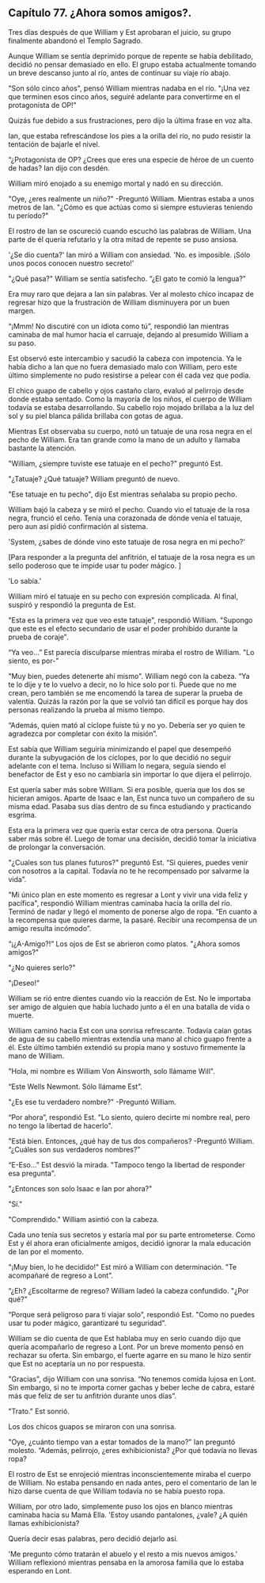 
## Capítulo 77. ¿Ahora somos amigos?.


Tres días después de que William y Est aprobaran el juicio, su grupo finalmente abandonó el Templo Sagrado.

Aunque William se sentía deprimido porque de repente se había debilitado, decidió no pensar demasiado en ello. El grupo estaba actualmente tomando un breve descanso junto al río, antes de continuar su viaje río abajo.

"Son sólo cinco años", pensó William mientras nadaba en el río. "¡Una vez que terminen esos cinco años, seguiré adelante para convertirme en el protagonista de OP!"

Quizás fue debido a sus frustraciones, pero dijo la última frase en voz alta.

Ian, que estaba refrescándose los pies a la orilla del río, no pudo resistir la tentación de bajarle el nivel.

“¿Protagonista de OP? ¿Crees que eres una especie de héroe de un cuento de hadas? Ian dijo con desdén.

William miró enojado a su enemigo mortal y nadó en su dirección.

"Oye, ¿eres realmente un niño?" -Preguntó William. Mientras estaba a unos metros de Ian. "¿Cómo es que actúas como si siempre estuvieras teniendo tu período?"

El rostro de Ian se oscureció cuando escuchó las palabras de William. Una parte de él quería refutarlo y la otra mitad de repente se puso ansiosa.

'¿Se dio cuenta?' Ian miró a William con ansiedad. 'No. es imposible. ¡Sólo unos pocos conocen nuestro secreto!'

"¿Qué pasa?" William se sentía satisfecho. “¿El gato te comió la lengua?”

Era muy raro que dejara a Ian sin palabras. Ver al molesto chico incapaz de regresar hizo que la frustración de William disminuyera por un buen margen.

“¡Mmm! No discutiré con un idiota como tú”, respondió Ian mientras caminaba de mal humor hacia el carruaje, dejando al presumido William a su paso.

Est observó este intercambio y sacudió la cabeza con impotencia. Ya le había dicho a Ian que no fuera demasiado malo con William, pero este último simplemente no pudo resistirse a pelear con él cada vez que podía.

El chico guapo de cabello y ojos castaño claro, evaluó al pelirrojo desde donde estaba sentado. Como la mayoría de los niños, el cuerpo de William todavía se estaba desarrollando. Su cabello rojo mojado brillaba a la luz del sol y su piel blanca pálida brillaba con gotas de agua.

Mientras Est observaba su cuerpo, notó un tatuaje de una rosa negra en el pecho de William. Era tan grande como la mano de un adulto y llamaba bastante la atención.

"William, ¿siempre tuviste ese tatuaje en el pecho?" preguntó Est.

"¿Tatuaje? ¿Qué tatuaje? William preguntó de nuevo.

"Ese tatuaje en tu pecho", dijo Est mientras señalaba su propio pecho.

William bajó la cabeza y se miró el pecho. Cuando vio el tatuaje de la rosa negra, frunció el ceño. Tenía una corazonada de dónde venía el tatuaje, pero aun así pidió confirmación al sistema.

'System, ¿sabes de dónde vino este tatuaje de rosa negra en mi pecho?'

[Para responder a la pregunta del anfitrión, el tatuaje de la rosa negra es un sello poderoso que te impide usar tu poder mágico. ]

'Lo sabía.'

William miró el tatuaje en su pecho con expresión complicada. Al final, suspiró y respondió la pregunta de Est.

"Esta es la primera vez que veo este tatuaje", respondió William. "Supongo que este es el efecto secundario de usar el poder prohibido durante la prueba de coraje".

“Ya veo…” Est parecía disculparse mientras miraba el rostro de William. "Lo siento, es por-"

"Muy bien, puedes detenerte ahí mismo". William negó con la cabeza. “Ya te lo dije y te lo vuelvo a decir, no lo hice solo por ti. Puede que no me crean, pero también se me encomendó la tarea de superar la prueba de valentía. Quizás la razón por la que se volvió tan difícil es porque hay dos personas realizando la prueba al mismo tiempo.

“Además, quien mató al cíclope fuiste tú y no yo. Debería ser yo quien te agradezca por completar con éxito la misión”.

Est sabía que William seguiría minimizando el papel que desempeñó durante la subyugación de los cíclopes, por lo que decidió no seguir adelante con el tema. Incluso si William lo negara, seguía siendo el benefactor de Est y eso no cambiaría sin importar lo que dijera el pelirrojo.

Est quería saber más sobre William. Si era posible, quería que los dos se hicieran amigos. Aparte de Isaac e Ian, Est nunca tuvo un compañero de su misma edad. Pasaba sus días dentro de su finca estudiando y practicando esgrima.

Esta era la primera vez que quería estar cerca de otra persona. Quería saber más sobre él. Luego de tomar una decisión, decidió tomar la iniciativa de prolongar la conversación.

"¿Cuales son tus planes futuros?" preguntó Est. “Si quieres, puedes venir con nosotros a la capital. Todavía no te he recompensado por salvarme la vida”.

"Mi único plan en este momento es regresar a Lont y vivir una vida feliz y pacífica", respondió William mientras caminaba hacia la orilla del río. Terminó de nadar y llegó el momento de ponerse algo de ropa. “En cuanto a la recompensa que quieres darme, la pasaré. Recibir una recompensa de un amigo resulta incómodo”.

“¡¿A-Amigo?!” Los ojos de Est se abrieron como platos. "¿Ahora somos amigos?"

"¿No quieres serlo?"

"¡Deseo!"

William se rió entre dientes cuando vio la reacción de Est. No le importaba ser amigo de alguien que había luchado junto a él en una batalla de vida o muerte.

William caminó hacia Est con una sonrisa refrescante. Todavía caían gotas de agua de su cabello mientras extendía una mano al chico guapo frente a él. Este último también extendió su propia mano y sostuvo firmemente la mano de William.

"Hola, mi nombre es William Von Ainsworth, solo llámame Will".

“Este Wells Newmont. Sólo llámame Est”.

"¿Es ese tu verdadero nombre?" -Preguntó William.

“Por ahora”, respondió Est. "Lo siento, quiero decirte mi nombre real, pero no tengo la libertad de hacerlo".

"Está bien. Entonces, ¿qué hay de tus dos compañeros? -Preguntó William. “¿Cuáles son sus verdaderos nombres?”

“E-Eso…” Est desvió la mirada. "Tampoco tengo la libertad de responder esa pregunta".

"¿Entonces son solo Isaac e Ian por ahora?"

"Sí."

"Comprendido." William asintió con la cabeza.

Cada uno tenía sus secretos y estaría mal por su parte entrometerse. Como Est y él ahora eran oficialmente amigos, decidió ignorar la mala educación de Ian por el momento.

"¡Muy bien, lo he decidido!" Est miró a William con determinación. "Te acompañaré de regreso a Lont".

“¿Eh? ¿Escoltarme de regreso? William ladeó la cabeza confundido. "¿Por qué?"

“Porque será peligroso para ti viajar solo”, respondió Est. "Como no puedes usar tu poder mágico, garantizaré tu seguridad".

William se dio cuenta de que Est hablaba muy en serio cuando dijo que quería acompañarlo de regreso a Lont. Por un breve momento pensó en rechazar su oferta. Sin embargo, el fuerte agarre en su mano le hizo sentir que Est no aceptaría un no por respuesta.

"Gracias", dijo William con una sonrisa. “No tenemos comida lujosa en Lont. Sin embargo, si no te importa comer gachas y beber leche de cabra, estaré más que feliz de ser tu anfitrión durante unos días”.

"Trato." Est sonrió.

Los dos chicos guapos se miraron con una sonrisa.

"Oye, ¿cuánto tiempo van a estar tomados de la mano?" Ian preguntó molesto. “Además, pelirrojo, ¿eres exhibicionista? ¿Por qué todavía no llevas ropa?

El rostro de Est se enrojeció mientras inconscientemente miraba el cuerpo de William. No estaba pensando en nada antes, pero el comentario de Ian le hizo darse cuenta de que William todavía no se había puesto ropa.

William, por otro lado, simplemente puso los ojos en blanco mientras caminaba hacia su Mamá Ella. 'Estoy usando pantalones, ¿vale? ¿A quién llamas exhibicionista?

Quería decir esas palabras, pero decidió dejarlo así.

'Me pregunto cómo tratarán el abuelo y el resto a mis nuevos amigos.' William reflexionó mientras pensaba en la amorosa familia que lo estaba esperando en Lont.
